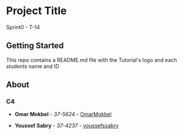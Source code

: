# Project Title

Sprint0 - T-14

## Getting Started

This repo contains a README.md file with the Tutorial's logo and each students name and ID

## About

### C4

* **Omar Mokbel** - *37-5624* - [OmarMokbel](https://github.com/OmarMokbel)

* **Youssef Sabry** - *37-4237* - [youssefssabry](https://github.com/youssefssabry)